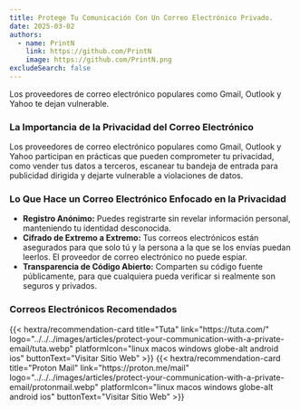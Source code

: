 ```yaml
---
title: Protege Tu Comunicación Con Un Correo Electrónico Privado.
date: 2025-03-02
authors:
  - name: PrintN
    link: https://github.com/PrintN
    image: https://github.com/PrintN.png
excludeSearch: false
---
```


Los proveedores de correo electrónico populares como Gmail, Outlook y Yahoo te dejan vulnerable.

### La Importancia de la Privacidad del Correo Electrónico

Los proveedores de correo electrónico populares como Gmail, Outlook y Yahoo participan en prácticas que pueden comprometer tu privacidad, como vender tus datos a terceros, escanear tu bandeja de entrada para publicidad dirigida y dejarte vulnerable a violaciones de datos.

### Lo Que Hace un Correo Electrónico Enfocado en la Privacidad

- **Registro Anónimo:** Puedes registrarte sin revelar información personal, manteniendo tu identidad desconocida.
- **Cifrado de Extremo a Extremo:** Tus correos electrónicos están asegurados para que solo tú y la persona a la que se los envías puedan leerlos. El proveedor de correo electrónico no puede espiar.
- **Transparencia de Código Abierto:** Comparten su código fuente públicamente, para que cualquiera pueda verificar si realmente son seguros y privados.

### Correos Electrónicos Recomendados

<div class="recommendations">
  <div class="grid">
    {{< hextra/recommendation-card title="Tuta" link="https://tuta.com/" logo="../../../images/articles/protect-your-communication-with-a-private-email/tuta.webp" platformIcon="linux macos windows globe-alt android ios" buttonText="Visitar Sitio Web" >}}
    {{< hextra/recommendation-card title="Proton Mail" link="https://proton.me/mail" logo="../../../images/articles/protect-your-communication-with-a-private-email/protonmail.webp" platformIcon="linux macos windows globe-alt android ios" buttonText="Visitar Sitio Web" >}}
  </div>
</div>